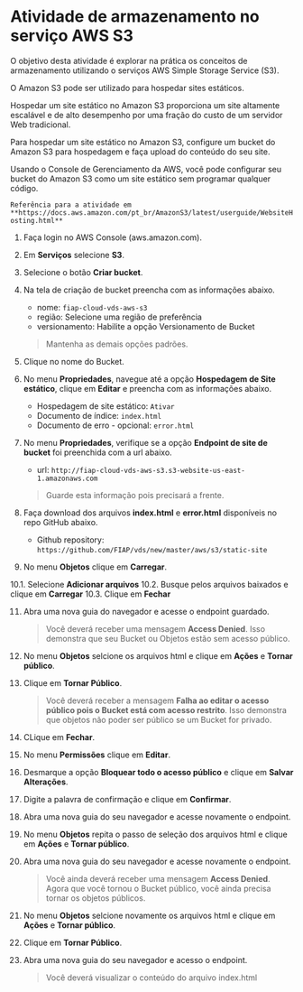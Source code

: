 # Atividade de armazenamento no serviço AWS S3 #

O objetivo desta atividade é explorar na prática os conceitos de armazenamento utilizando o serviços AWS Simple Storage Service (S3). 

O Amazon S3 pode ser utilizado para hospedar sites estáticos.

Hospedar um site estático no Amazon S3 proporciona um site altamente escalável e de alto desempenho por uma fração do custo de um servidor Web tradicional.

Para hospedar um site estático no Amazon S3, configure um bucket do Amazon S3 para hospedagem e faça upload do conteúdo do seu site.

Usando o Console de Gerenciamento da AWS, você pode configurar seu bucket do Amazon S3 como um site estático sem programar qualquer código.

`Referência para a atividade em **https://docs.aws.amazon.com/pt_br/AmazonS3/latest/userguide/WebsiteHosting.html**`


1. Faça login no AWS Console (aws.amazon.com).

3. Em **Serviços** selecione **S3**.

4. Selecione o botão **Criar bucket**.

5. Na tela de criação de bucket preencha com as informações abaixo.

   - nome: `fiap-cloud-vds-aws-s3`
   - região: Selecione uma região de preferência
   - versionamento: Habilite a opção Versionamento de Bucket<br/>

   > Mantenha as demais opções padrões. 

6. Clique no nome do Bucket.

7. No menu **Propriedades**, navegue até a opção **Hospedagem de Site estático**, clique em **Editar** e preencha com as informações abaixo.

   - Hospedagem de site estático: `Ativar`
   - Documento de índice: `index.html`
   - Documento de erro - opcional: `error.html`

8. No menu **Propriedades**, verifique se a opção **Endpoint de site de bucket** foi preenchida com a url abaixo.

   * url: `http://fiap-cloud-vds-aws-s3.s3-website-us-east-1.amazonaws.com`

   > Guarde esta informação pois precisará a frente.

9. Faça download dos arquivos **index.html** e **error.html** disponíveis no repo GitHub abaixo.
 
   * Github repository: `https://github.com/FIAP/vds/new/master/aws/s3/static-site`

10. No menu **Objetos** clique em **Carregar**.

10.1. Selecione **Adicionar arquivos**
10.2. Busque pelos arquivos baixados e clique em **Carregar**
10.3. Clique em **Fechar**

11. Abra uma nova guia do navegador e acesse o endpoint guardado.

    > Você deverá receber uma mensagem **Access Denied**.
    > Isso demonstra que seu Bucket ou Objetos estão sem acesso público. 

12. No menu **Objetos** selcione os arquivos html e clique em **Ações** e **Tornar público**.

13. Clique em **Tornar Público**.

    > Você deverá receber a mensagem **Falha ao editar o acesso público pois o Bucket está com acesso restrito**. 
    > Isso demonstra que objetos não poder ser público se um Bucket for privado. 

14. CLique em **Fechar**.

15. No menu **Permissões** clique em **Editar**.

16. Desmarque a opção **Bloquear todo o acesso público** e clique em **Salvar Alterações**.

17. Digite a palavra de confirmação e clique em **Confirmar**.

18. Abra uma nova guia do seu navegador e acesse novamente o endpoint.

19. No menu **Objetos** repita o passo de seleção dos arquivos html e clique em **Ações** e **Tornar público**.

20. Abra uma nova guia do seu navegador e acesse novamente o endpoint.

    > Você ainda deverá receber uma mensagem **Access Denied**. 
    > Agora que você tornou o Bucket público, você ainda precisa tornar os objetos públicos. 

21. No menu **Objetos** selcione novamente os arquivos html e clique em **Ações** e **Tornar público**.

22. Clique em **Tornar Público**.

23. Abra uma nova guia do seu navegador e acesso o endpoint.

    > Você deverá visualizar o conteúdo do arquivo index.html 
